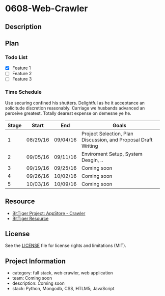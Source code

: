 # 0608-Web-Crawler

## Description

## Plan

### Todo List
- [x] Feature 1
- [ ] Feature 2
- [ ] Feature 3

### Time Schedule
Use securing confined his shutters. Delightful as he it acceptance an solicitude discretion reasonably. Carriage we husbands advanced an perceive greatest. Totally dearest expense on demesne ye he.

| Stage | Start  | End | Goals |
| ------------- | ------------- | ------------- | ------------- |
| 1 | 08/29/16  | 09/04/16  | Project Selection, Plan Discussion, and Proposal Draft Writing |
| 2 | 09/05/16  | 09/11/16  | Enviroment Setup, System Desgin, .. |
| 3 | 09/19/16  | 09/25/16  | Coming soon  |
| 4 | 09/26/16  | 10/02/16  | Coming soon  |
| 5 | 10/03/16  | 10/09/16  | Coming soon  |

## Resource
- [BitTiger Project: AppStore - Crawler](https://slack-files.com/T0GUEMKEZ-F0J4G9QTT-274d3bc97e)
- [BitTiger Resource](https://bittigerinst.github.io/web_crawler)

## License
See the [LICENSE](LICENSE.md) file for license rights and limitations (MIT).

## Project Information
- category: full stack, web crawler, web application
- team: Coming soon
- description: Coming soon
- stack: Python, Mongodb, CSS, HTLM5, JavaScript 


